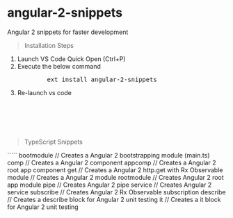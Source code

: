 # angular-2-snippets
Angular 2 snippets for faster development

<blockquote><!--block-->Installation Steps</blockquote>
<ol><li><!--block-->Launch VS Code Quick Open (Ctrl+P)</li><li><!--block-->Execute the below command</li><pre><!--block-->&nbsp; &nbsp; &nbsp; &nbsp; ext install angular-2-snippets</pre><li><!--block-->Re-launch vs code</li></ol><div><!--block--><br><br><br><br></div>

<blockquote><!--block-->TypeScript Snippets</blockquote>
`````
bootmodule      		    // Creates a Angular 2 bootstrapping module (main.ts)
comp            			 //  Creates a Angular 2 component
appcomp     		      //   Creates a Angular 2 root app component
get            			 // Creates a Angular 2 http.get with Rx Observable
module    			    // Creates a Angular 2 module
rootmodule 		     // Creates Angular 2 root app module
pipe        			// Creates Angular 2 pipe
service     		 // Creates Angular 2 service
subscribe   		// Creates Angular 2 Rx Observable subscription
describe    	 // Creates a describe block for Angular 2 unit testing
it 					  // Creates a it block for Angular 2 unit testing
